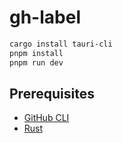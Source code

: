 # gh-label

```bash
cargo install tauri-cli
pnpm install
pnpm run dev
```

## Prerequisites

- [GitHub CLI](https://cli.github.com/)
- [Rust](https://www.rust-lang.org/tools/install)
